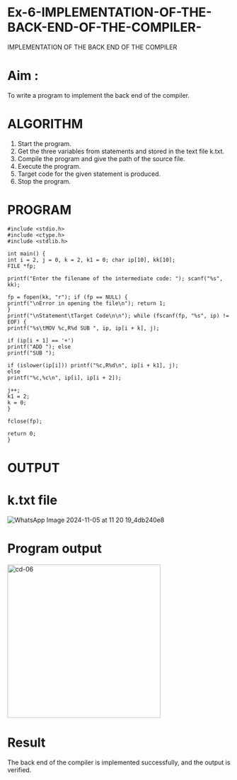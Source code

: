 # Ex-6-IMPLEMENTATION-OF-THE-BACK-END-OF-THE-COMPILER-
IMPLEMENTATION OF THE BACK END OF THE COMPILER 
# Aim :
To write a program to implement the back end of the compiler.
# ALGORITHM
1. Start the program.
2. Get the three variables from statements and stored in the text file k.txt.
3. Compile the program and give the path of the source file.
4. Execute the program.
5. Target code for the given statement is produced.
6. Stop the program.
# PROGRAM
```
#include <stdio.h>
#include <ctype.h> 
#include <stdlib.h>

int main() {
int i = 2, j = 0, k = 2, k1 = 0; char ip[10], kk[10];
FILE *fp;

printf("Enter the filename of the intermediate code: "); scanf("%s", kk);

fp = fopen(kk, "r"); if (fp == NULL) {
printf("\nError in opening the file\n"); return 1;
}
printf("\nStatement\tTarget Code\n\n"); while (fscanf(fp, "%s", ip) != EOF) {
printf("%s\tMOV %c,R%d SUB ", ip, ip[i + k], j);

if (ip[i + 1] == '+')
printf("ADD "); else
printf("SUB ");

if (islower(ip[i])) printf("%c,R%d\n", ip[i + k1], j);
else
printf("%c,%c\n", ip[i], ip[i + 2]);

j++;
k1 = 2;
k = 0;
}

fclose(fp);
 
return 0;
}
```
# OUTPUT
# k.txt file
![WhatsApp Image 2024-11-05 at 11 20 19_4db240e8](https://github.com/user-attachments/assets/2a92d38a-9276-4db7-aeae-bb3c2fd84b17)
# Program output
<img width="346" alt="cd-06" src="https://github.com/user-attachments/assets/02ed081a-7317-4383-83a4-033aa7f44603">

# Result
The back end of the compiler is implemented successfully, and the output is verified.
